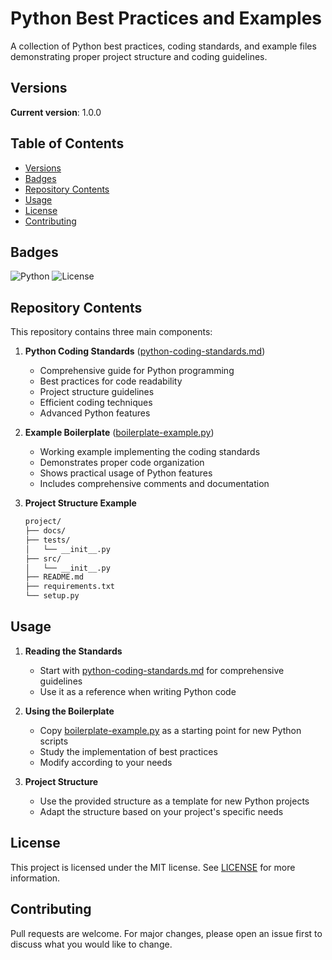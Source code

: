 # Python Best Practices and Examples

A collection of Python best practices, coding standards, and example files demonstrating proper project structure and coding guidelines.

## Versions

**Current version**: 1.0.0

## Table of Contents

- [Versions](#versions)
- [Badges](#badges)
- [Repository Contents](#repository-contents)
- [Usage](#usage)
- [License](#license)
- [Contributing](#contributing)

## Badges

![Python](https://img.shields.io/badge/Python-3.6%2B-blue)
![License](https://img.shields.io/badge/License-MIT-green)

## Repository Contents

This repository contains three main components:

1. **Python Coding Standards** ([python-coding-standards.md](docs/python-coding-standards.md))
   - Comprehensive guide for Python programming
   - Best practices for code readability
   - Project structure guidelines
   - Efficient coding techniques
   - Advanced Python features

2. **Example Boilerplate** ([boilerplate-example.py](docs/boilerplate-example.py))
   - Working example implementing the coding standards
   - Demonstrates proper code organization
   - Shows practical usage of Python features
   - Includes comprehensive comments and documentation

3. **Project Structure Example**

   ```markdown
   project/
   ├── docs/
   ├── tests/
   │   └── __init__.py
   ├── src/
   │   └── __init__.py
   ├── README.md
   ├── requirements.txt
   └── setup.py
   ```

## Usage

1. **Reading the Standards**
   - Start with [python-coding-standards.md](docs/python-coding-standards.md) for comprehensive guidelines
   - Use it as a reference when writing Python code

2. **Using the Boilerplate**
   - Copy [boilerplate-example.py](docs/boilerplate-example.py) as a starting point for new Python scripts
   - Study the implementation of best practices
   - Modify according to your needs

3. **Project Structure**
   - Use the provided structure as a template for new Python projects
   - Adapt the structure based on your project's specific needs

## License

This project is licensed under the MIT license. See [LICENSE](LICENSE) for more information.

## Contributing

Pull requests are welcome. For major changes, please open an issue first to discuss what you would like to change.
